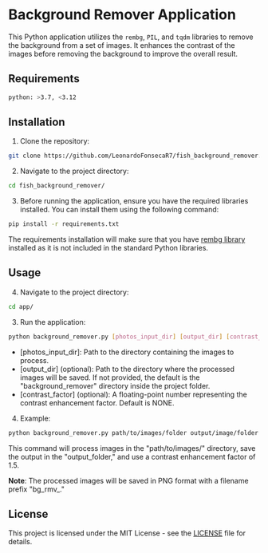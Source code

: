 # Background Remover Application

This Python application utilizes the `rembg`, `PIL`, and `tqdm` libraries to remove the background from a set of images. It enhances the contrast of the images before removing the background to improve the overall result.

## Requirements
```bash
python: >3.7, <3.12
```

## Installation
1. Clone the repository:
```bash
git clone https://github.com/LeonardoFonsecaR7/fish_background_remover.git
```
2. Navigate to the project directory:
```bash
cd fish_background_remover/
```
3. Before running the application, ensure you have the required libraries installed. You can install them using the following command:
```bash
pip install -r requirements.txt
```
The requirements installation will make sure that you have [rembg library](https://github.com/danielgatis/rembg) installed as it is not included in the standard Python libraries.

## Usage
4. Navigate to the project directory:
```bash
cd app/
```
3. Run the application:
```bash
python background_remover.py [photos_input_dir] [output_dir] [contrast_factor]
```

- [photos_input_dir]: Path to the directory containing the images to process.
- [output_dir] (optional): Path to the directory where the processed images will be saved. If not provided, the default is the "background_remover" directory inside the project folder.
- [contrast_factor] (optional): A floating-point number representing the contrast enhancement factor. Default is NONE.
4. Example:
```bash
python background_remover.py path/to/images/folder output/image/folder 1.5
```
This command will process images in the "path/to/images/" directory, save the output in the "output_folder," and use a contrast enhancement factor of 1.5.

**Note**: The processed images will be saved in PNG format with a filename prefix "bg_rmv_."

## License 
This project is licensed under the MIT License - see the [LICENSE](LICENSE.md) file for details.
